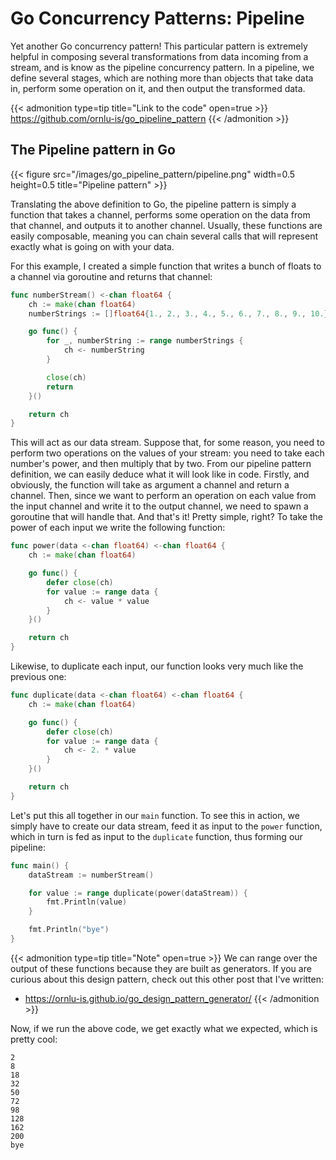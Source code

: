 # Go Concurrency Patterns: Pipeline


Yet another Go concurrency pattern! This particular pattern is extremely helpful in composing several transformations from data incoming from a stream, and is know as the pipeline concurrency pattern. In a pipeline, we define several stages, which are nothing more than objects that take data in, perform some operation on it, and then output the transformed data.

{{< admonition type=tip title="Link to the code" open=true >}}
https://github.com/ornlu-is/go_pipeline_pattern
{{< /admonition >}}

## The Pipeline pattern in Go

{{< figure src="/images/go_pipeline_pattern/pipeline.png" width=0.5 height=0.5 title="Pipeline pattern" >}}

Translating the above definition to Go, the pipeline pattern is simply a function that takes a channel, performs some operation on the data from that channel, and outputs it to another channel. Usually, these functions are easily composable, meaning you can chain several calls that will represent exactly what is going on with your data.

For this example, I created a simple function that writes a bunch of floats to a channel via goroutine and returns that channel:

```go
func numberStream() <-chan float64 {
	ch := make(chan float64)
	numberStrings := []float64{1., 2., 3., 4., 5., 6., 7., 8., 9., 10.}

	go func() {
		for _, numberString := range numberStrings {
			ch <- numberString
		}

		close(ch)
		return
	}()

	return ch
}
```

This will act as our data stream. Suppose that, for some reason, you need to perform two operations on the values of your stream: you need to take each number's power, and then multiply that by two. From our pipeline pattern definition, we can easily deduce what it will look like in code. Firstly, and obviously, the function will take as argument a channel and return a channel. Then, since we want to perform an operation on each value from the input channel and write it to the output channel, we need to spawn a goroutine that will handle that. And that's it! Pretty simple, right? To take the power of each input we write the following function:

```go
func power(data <-chan float64) <-chan float64 {
	ch := make(chan float64)

	go func() {
		defer close(ch)
		for value := range data {
			ch <- value * value
		}
	}()

	return ch
}
```

Likewise, to duplicate each input, our function looks very much like the previous one:

```go
func duplicate(data <-chan float64) <-chan float64 {
	ch := make(chan float64)

	go func() {
		defer close(ch)
		for value := range data {
			ch <- 2. * value
		}
	}()

	return ch
}
```

Let's put this all together in our `main` function. To see this in action, we simply have to create our data stream, feed it as input to the `power` function, which in turn is fed as input to the `duplicate` function, thus forming our pipeline: 

```go
func main() {
	dataStream := numberStream()

	for value := range duplicate(power(dataStream)) {
		fmt.Println(value)
	}

	fmt.Println("bye")
}
```

{{< admonition type=tip title="Note" open=true >}}
We can range over the output of these functions because they are built as generators. If you are curious about this design pattern, check out this other post that I've written:
* https://ornlu-is.github.io/go_design_pattern_generator/
{{< /admonition >}}

Now, if we run the above code, we get exactly what we expected, which is pretty cool:

```plaintext
2
8
18
32
50
72
98
128
162
200
bye
```

